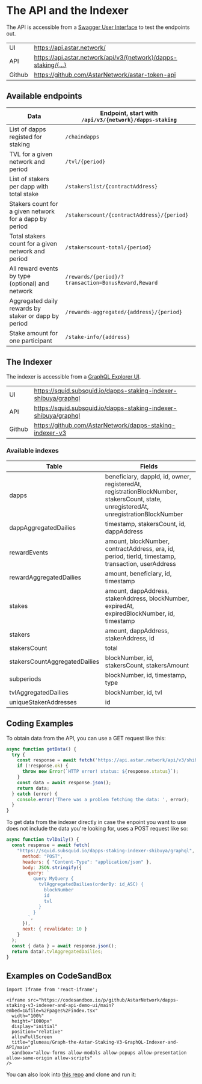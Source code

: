 # The API and the Indexer

The API is accessible from a [Swagger User Interface](https://api.astar.network/) to test the endpoints out.

|        |                                                                |
| ------ | -------------------------------------------------------------- |
| UI     | https://api.astar.network/                                     |
| API    | https://api.astar.network/api/v3/{network}/dapps-staking/{...} |
| Github | https://github.com/AstarNetwork/astar-token-api                |

## Available endpoints

| Data                                                   | Endpoint, start with `/api/v3/{network}/dapps-staking` |
| ------------------------------------------------------ | ------------------------------------------------------ |
| List of dapps registed for staking                     | `/chaindapps`                                          |
| TVL for a given network and period                     | `/tvl/{period}`                                        |
| List of stakers per dapp with total stake              | `/stakerslist/{contractAddress}`                               |
| Stakers count for a given network for a dapp by period | `/stakerscount/{contractAddress}/{period}`             |
| Total stakers count for a given network and period     | `/stakerscount-total/{period}`                         |
| All reward events by type (optional) and network       | `/rewards/{period}/?transaction=BonusReward,Reward`    |
| Aggregated daily rewards by staker or dapp by period   | `/rewards-aggregated/{address}/{period}`               |
| Stake amount for one participant                       | `/stake-info/{address}`                                |

## The Indexer

The indexer is accessible from a [GraphQL Explorer UI](https://squid.subsquid.io/dapps-staking-indexer-shibuya/graphql).

|        |                                                                      |
| ------ | -------------------------------------------------------------------- |
| UI     | https://squid.subsquid.io/dapps-staking-indexer-shibuya/graphql |
| API    | https://squid.subsquid.io/dapps-staking-indexer-shibuya/graphql |
| Github | https://github.com/AstarNetwork/dapps-staking-indexer-v3             |

### Available indexes

| Table                         | Fields                                                                                                                                |
| ----------------------------- | ------------------------------------------------------------------------------------------------------------------------------------- |
| dapps                         | beneficiary, dappId, id, owner, registeredAt, registrationBlockNumber, stakersCount, state, unregisteredAt, unregistrationBlockNumber |
| dappAggregatedDailies         | timestamp, stakersCount, id, dappAddress                                                                                              |
| rewardEvents                  | amount, blockNumber, contractAddress, era, id, period, tierId, timestamp, transaction, userAddress                                    |
| rewardAggregatedDailies       | amount, beneficiary, id, timestamp                                                                                                    |
| stakes                        | amount, dappAddress, stakerAddress, blockNumber, expiredAt, expiredBlockNumber, id, timestamp                                         |
| stakers                       | amount, dappAddress, stakerAddress, id                                                                                                |
| stakersCount                  | total                                                                                                                                 |
| stakersCountAggregatedDailies | blockNumber, id, stakersCount, stakersAmount                                                                                          |
| subperiods                    | blockNumber, id, timestamp, type                                                                                                      |
| tvlAggregatedDailies          | blockNumber, id, tvl                                                                                                                  |
| uniqueStakerAddresses         | id                                                                                                                                    |

## Coding Examples

To obtain data from the API, you can use a GET request like this:

```js
async function getData() {
  try {
    const response = await fetch('https://api.astar.network/api/v3/shibuya/dapps-staking/chaindapps');
    if (!response.ok) {
      throw new Error(`HTTP error! status: ${response.status}`);
    }
    const data = await response.json();
    return data;
  } catch (error) {
    console.error('There was a problem fetching the data: ', error);
  }
}
```

To get data from the indexer directly in case the enpoint you want to use does not include the data you're looking for, uses a POST request like so:

```js
async function tvlDaily() {
  const response = await fetch(
    "https://squid.subsquid.io/dapps-staking-indexer-shibuya/graphql", {
      method: "POST",
      headers: { "Content-Type": "application/json" },
      body: JSON.stringify({
        query: `
          query MyQuery {
            tvlAggregatedDailies(orderBy: id_ASC) {
              blockNumber
              id
              tvl
            }
          }
        `,
      }),
      next: { revalidate: 10 }
    }
  );
  const { data } = await response.json();
  return data?.tvlAggregatedDailies;
}
```

## Examples on CodeSandBox

```mdx-code-block
import Iframe from 'react-iframe';

<iframe src="https://codesandbox.io/p/github/AstarNetwork/dapps-staking-v3-indexer-and-api-demo-ui/main?embed=1&file=%2Fpages%2Findex.tsx"
  width="100%"
  height="1000px"
  display="initial"
  position="relative"
  allowFullScreen
  title="gluneau/Graph-the-Astar-Staking-V3-GraphQL-Indexer-and-API/main"
  sandbox="allow-forms allow-modals allow-popups allow-presentation allow-same-origin allow-scripts"
/>
```

You can also look into [this repo](https://github.com/AstarNetwork/dapps-staking-v3-indexer-and-api-demo-ui) and clone and run it:  
